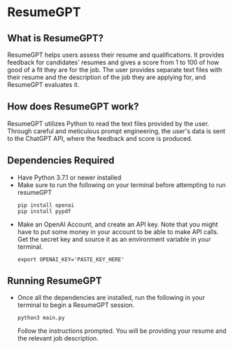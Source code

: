 # ResumeGPT

## What is ResumeGPT?
ResumeGPT helps users assess their resume and qualifications. It provides feedback for candidates' resumes and gives
a score from 1 to 100 of how good of a fit they are for the job. The user provides separate text files with their resume and the description of the job they are applying for, and ResumeGPT evaluates it.

## How does ResumeGPT work?
ResumeGPT utilizes Python to read the text files provided by the user. Through careful and meticulous prompt engineering, the user's data is sent to the ChatGPT API, where the feedback and score is produced.

## Dependencies Required
* Have Python 3.7.1 or newer installed
* Make sure to run the following on your terminal before
  attempting to run resumeGPT
    ```
    pip install openai
    pip install pypdf
    ```
* Make an OpenAI Account, and create an API key. Note that
  you might have to put some money in your account to 
  be able to make API calls. Get the secret
  key and source it as an environment variable in your
  terminal.
  ```
  export OPENAI_KEY='PASTE_KEY_HERE'
  ```

## Running ResumeGPT
* Once all the dependencies are installed, run the following
  in your terminal to begin a ResumeGPT session.
  ```
  python3 main.py
  ```
  Follow the instructions prompted. You will be providing
  your resume and the relevant job description.

